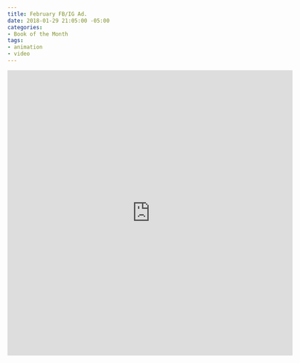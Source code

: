 ```yaml
---
title: February FB/IG Ad.
date: 2018-01-29 21:05:00 -05:00
categories:
- Book of the Month
tags:
- animation
- video
---
```


<div class="video-square">
	<iframe src="https://player.vimeo.com/video/253260381?&loop=1&autopause=0" width="640" height="640" frameborder="0" webkitallowfullscreen mozallowfullscreen allowfullscreen></iframe>
</div>